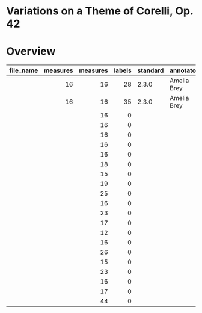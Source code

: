 # Variations on a Theme of Corelli, Op. 42

# Overview
|file_name|measures|measures|labels|standard|annotators |reviewers|
|---------|-------:|-------:|-----:|--------|-----------|---------|
|         |      16|      16|    28|2.3.0   |Amelia Brey|DK       |
|         |      16|      16|    35|2.3.0   |Amelia Brey|DK       |
|         |        |      16|     0|        |           |         |
|         |        |      16|     0|        |           |         |
|         |        |      16|     0|        |           |         |
|         |        |      16|     0|        |           |         |
|         |        |      16|     0|        |           |         |
|         |        |      18|     0|        |           |         |
|         |        |      15|     0|        |           |         |
|         |        |      19|     0|        |           |         |
|         |        |      25|     0|        |           |         |
|         |        |      16|     0|        |           |         |
|         |        |      23|     0|        |           |         |
|         |        |      17|     0|        |           |         |
|         |        |      12|     0|        |           |         |
|         |        |      16|     0|        |           |         |
|         |        |      26|     0|        |           |         |
|         |        |      15|     0|        |           |         |
|         |        |      23|     0|        |           |         |
|         |        |      16|     0|        |           |         |
|         |        |      17|     0|        |           |         |
|         |        |      44|     0|        |           |         |
